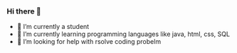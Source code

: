 ### Hi there 👋
- 🔭 I’m currently a student
- 🌱 I’m currently learning programming languages like java, html, css, SQL
- 🤔 I’m looking for help with rsolve coding probelm
